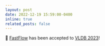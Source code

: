 ```yaml
---
layout: post
date: 2022-12-19 15:59:00-0400
inline: true
related_posts: false
---
```


🎉 [FastFlow](https://dl.acm.org/doi/abs/10.14778/3579075.3579083) has been accepted to [VLDB 2023](https://vldb.org/2023/)!
